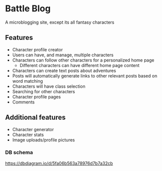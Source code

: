 # Battle Blog
A microblogging site, except its all fantasy characters

## Features
- Character profile creator
- Users can have, and manage, multiple characters
- Characters can follow other characters for a personalized home page
  - Different characters can have different home page content
- Characters can create text posts about adventures
- Posts will automatically generate links to other relevant posts based on word matching
- Characters will have class selection
- Searching for other characters
- Character profile pages
- Comments

## Additional features
- Character generator
- Character stats
- Image uploads/profile pictures

### DB schema
https://dbdiagram.io/d/5fa06b563a78976d7b7a32cb